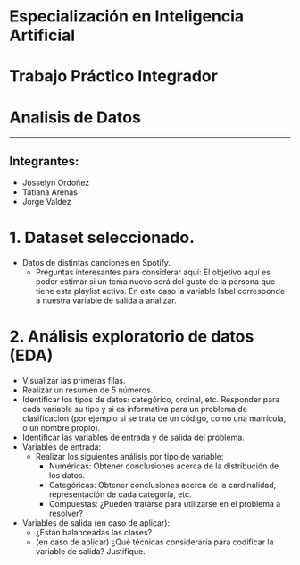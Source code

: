 # Especialización en Inteligencia Artificial

# Trabajo Práctico Integrador

# Analisis de Datos
---

## Integrantes:
   - Josselyn Ordoñez 
   - Tatiana Arenas 
   - Jorge Valdez


# 1. Dataset seleccionado.

*  Datos de distintas canciones en Spotify.
    - Preguntas interesantes para considerar aquí: El objetivo aquí es poder estimar si un tema nuevo será del gusto de la persona que tiene esta playlist activa. En este caso la variable label corresponde a nuestra variable de salida a analizar.

# 2. Análisis exploratorio de datos (EDA)

* Visualizar las primeras filas. 
* Realizar un resumen de 5 números. 
* Identificar los tipos de datos: categórico, ordinal, etc. Responder para cada variable su tipo y si 
es informativa para un problema de clasificación (por ejemplo si se trata de un código, como 
una matrícula, o un nombre propio). 
* Identificar las variables de entrada y de salida del problema. 
* Variables de entrada: 
    - Realizar los siguientes análisis por tipo de variable: 
        - Numéricas: Obtener conclusiones acerca de la distribución de los datos. 
        - Categóricas: Obtener conclusiones acerca de la cardinalidad, representación de cada 
categoría, etc. 
        - Compuestas: ¿Pueden tratarse para utilizarse en el problema a resolver? 
* Variables de salida (en caso de aplicar): 
    - ¿Están balanceadas las clases? 
    - (en caso de aplicar) ¿Qué técnicas consideraría para codificar la variable de salida? Justifique.


